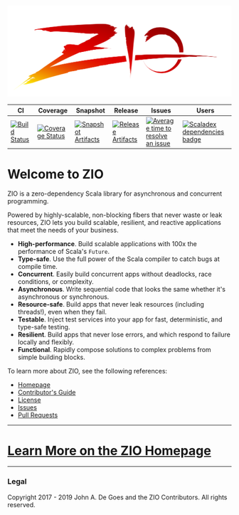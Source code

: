 ![ZIO Logo](./ZIO.png)

| CI | Coverage | Snapshot | Release | Issues | Users |
| --- | --- | --- | --- | --- | --- |
| [![Build Status][Badge-Circle]][Link-Circle] | [![Coverage Status][Badge-Codecov]][Link-Codecov] | [![Snapshot Artifacts][Badge-SonatypeSnapshots]][Link-SonatypeSnapshots] | [![Release Artifacts][Badge-SonatypeReleases]][Link-SonatypeReleases] | [![Average time to resolve an issue][Badge-IsItMaintained]][Link-IsItMaintained] | [![Scaladex dependencies badge][Badge-Scaladex]][Link-Scaladex] |

# Welcome to ZIO


ZIO is a zero-dependency Scala library for asynchronous and concurrent programming.

Powered by highly-scalable, non-blocking fibers that never waste or leak resources, ZIO lets you build scalable, resilient, and reactive applications that meet the needs of your business.

 - **High-performance**. Build scalable applications with 100x the performance of Scala's `Future`.
 - **Type-safe**. Use the full power of the Scala compiler to catch bugs at compile time.
 - **Concurrent**. Easily build concurrent apps without deadlocks, race conditions, or complexity.
 - **Asynchronous**. Write sequential code that looks the same whether it's asynchronous or synchronous.
 - **Resource-safe**. Build apps that never leak resources (including threads!), even when they fail.
 - **Testable**. Inject test services into your app for fast, deterministic, and type-safe testing.
 - **Resilient**. Build apps that never lose errors, and which respond to failure locally and flexibly.
 - **Functional**. Rapidly compose solutions to complex problems from simple building blocks.

To learn more about ZIO, see the following references:

 - [Homepage](https://zio.dev/)
 - [Contributor's Guide](CONTRIBUTING.md)
 - [License](LICENSE)
 - [Issues](https://github.com/zio/zio/issues)
 - [Pull Requests](https://github.com/zio/zio/pulls)

---

# [Learn More on the ZIO Homepage](https://zio.dev/)

---

### Legal

Copyright 2017 - 2019 John A. De Goes and the ZIO Contributors. All rights reserved.


[Link-Codecov]: https://codecov.io/gh/scalaz/scalaz-zio?branch=master "Codecov"
[Link-IsItMaintained]: http://isitmaintained.com/project/scalaz/scalaz-zio "Average time to resolve an issue"
[Link-Scaladex]: https://index.scala-lang.org/search?q=dependencies:scalaz/scalaz-zio "Scaladex"
[Link-SonatypeReleases]: https://oss.sonatype.org/content/repositories/releases/org/scalaz/scalaz-zio_2.12/ "Sonatype Releases"
[Link-SonatypeSnapshots]: https://oss.sonatype.org/content/repositories/staging/org/scalaz/scalaz-zio_2.12/ "Sonatype Snapshots"
[Link-Circle]: https://circleci.com/gh/zio/zio "circleci"

[Badge-Codecov]: https://codecov.io/gh/scalaz/scalaz-zio/coverage.svg?branch=master "Codecov"
[Badge-IsItMaintained]: http://isitmaintained.com/badge/resolution/scalaz/scalaz-zio.svg "Average time to resolve an issue"
[Badge-Scaladex]: https://index.scala-lang.org/count.svg?q=dependencies:scalaz/scalaz-zio&subject=scaladex "Scaladex"
[Badge-SonatypeReleases]: https://img.shields.io/nexus/r/https/oss.sonatype.org/org.scalaz/scalaz-zio_2.12.svg "Sonatype Releases"
[Badge-SonatypeSnapshots]: https://img.shields.io/nexus/s/https/oss.sonatype.org/org.scalaz/scalaz-zio_2.12.svg "Sonatype Snapshots"
[Badge-Circle]: https://circleci.com/gh/zio/zio.svg?style=svg "circleci"
